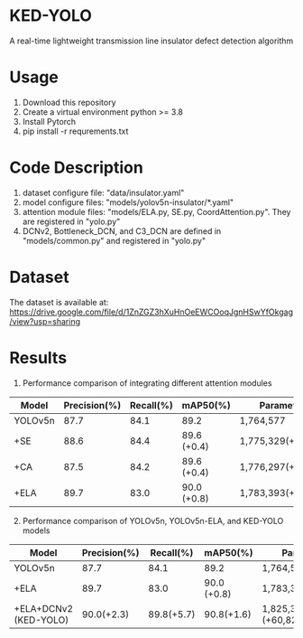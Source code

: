 # KED-YOLO
A real-time lightweight transmission line insulator defect detection algorithm
# Usage
1. Download this repository
2. Create a virtual environment python >= 3.8
3. Install Pytorch
4. pip install -r requrements.txt
# Code Description
1. dataset configure file: "data/insulator.yaml"
2. model configure files: "models/yolov5n-insulator/*.yaml"
3. attention module files: "models/ELA.py, SE.py, CoordAttention.py". They are registered in "yolo.py"
4. DCNv2, Bottleneck_DCN, and C3_DCN are defined in "models/common.py" and registered in "yolo.py"
# Dataset
The dataset is available at: https://drive.google.com/file/d/1ZnZGZ3hXuHnOeEWCOoqJgnHSwYfOkgag/view?usp=sharing
# Results
1. Performance comparison of integrating different attention modules

Model    | Precision(%)    | Recall(%)  | mAP50(%)  | Parameters
-------- | -----           | -----      | -----     | -----
YOLOv5n  | 87.7    | 84.1	| 89.2        | 1,764,577        
+SE      | 88.6    | 84.4 | 89.6 (+0.4) | 1,775,329(+10,752) 			
+CA      | 87.5    | 84.2 | 89.6 (+0.4) | 1,776,297(+11,720)
+ELA     | 89.7    | 83.0 | 90.0 (+0.8) | 1,783,393(+18,816)

2. Performance comparison of YOLOv5n, YOLOv5n-ELA, and KED-YOLO models

Model    | Precision(%)    | Recall(%)  | mAP50(%)  | Parameters
-------- | -----           | -----      | -----     | -----
YOLOv5n   | 87.7    | 84.1	| 89.2        | 1,764,577        
+ELA      | 89.7    | 83.0 | 90.0 (+0.8) | 1,783,393(+18,816) 			
+ELA+DCNv2 (KED-YOLO)      | 90.0(+2.3)    | 89.8(+5.7) | 90.8(+1.6) | 1,825,398 (+60,821)
